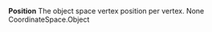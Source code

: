 <tr>
<td><strong>Position</strong></td>
<td>The object space vertex position per vertex.</td>
<td>None</td>
<td>CoordinateSpace.Object</td>
</tr>
